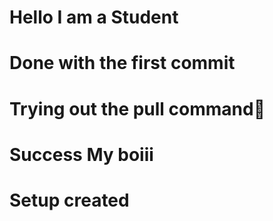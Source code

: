 # Hello I am a Student

# Done with the first commit

# Trying out the pull command🙏

# Success My boiii

# Setup created